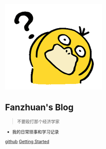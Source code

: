 ![logo](_media/pikaqiu.gif)

# **Fanzhuan's Blog**

> 不要殴打那个经济学家

- 我的日常琐事和学习记录


[github](https://github.com/fanzhuanjun/fanzhuanjun.github.io)
[Getting Started](#README)